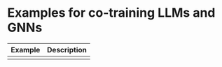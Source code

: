 # Examples for co-training LLMs and GNNs

| Example | Description |
| ------- | ----------- |
|         |             |
